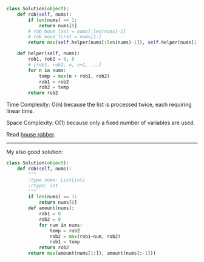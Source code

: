 ```python
class Solution(object):
    def rob(self, nums):
        if len(nums) == 1:
            return nums[0]
        # rob_move_last = nums[:len(nums)-1]
        # rob_move_first = nums[1:]
        return max(self.helper(nums[:len(nums)-1]), self.helper(nums[1:]))

    def helper(self, nums):
        rob1, rob2 = 0, 0
        # [rob1, rob2, n, n+1, ...]
        for n in nums:
            temp = max(n + rob1, rob2)
            rob1 = rob2
            rob2 = temp
        return rob2
```

Time Complexity: O(n) because the list is processed twice, each requiring linear time.

Space Complexity: O(1) because only a fixed number of variables are used.

Read [house robber](https://github.com/purepisces/Wenqing-LeetcodeSolution/blob/main/1-D-Dynamic-Programming/Medium-198-House-Robber.md).

___
My also good solution:
```python
class Solution(object):
    def rob(self, nums):
        """
        :type nums: List[int]
        :rtype: int
        """
        if len(nums) == 1:
            return nums[0]
        def amount(nums):
            rob1 = 0
            rob2 = 0
            for num in nums:
                temp = rob2
                rob2 = max(rob1+num, rob2)
                rob1 = temp
            return rob2
        return max(amount(nums[1:]), amount(nums[:-1]))
```
